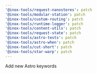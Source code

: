 ```yaml
---
'@inox-tools/request-nanostores': patch
'@inox-tools/modular-station': patch
'@inox-tools/custom-routing': patch
'@inox-tools/runtime-logger': patch
'@inox-tools/content-utils': patch
'@inox-tools/request-state': patch
'@inox-tools/astro-tests': patch
'@inox-tools/astro-when': patch
'@inox-tools/cut-short': patch
'@inox-tools/star-warp': patch
---
```


Add new Astro keywords
